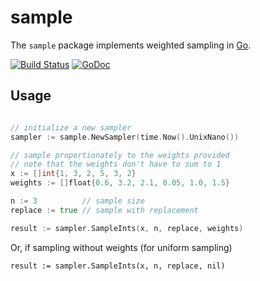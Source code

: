 sample
======

The `sample` package implements weighted sampling in [Go](http://golang.org).

[![Build Status](https://travis-ci.org/lytics/sample.svg?branch=master)](https://travis-ci.org/lytics/sample) [![GoDoc](https://godoc.org/github.com/lytics/sample?status.svg)](https://godoc.org/github.com/lytics/sample)

## Usage

```go

// initialize a new sampler
sampler := sample.NewSampler(time.Now().UnixNano())

// sample proportionately to the weights provided
// note that the weights don't have to sum to 1
x := []int{1, 3, 2, 5, 3, 2}
weights := []float{0.6, 3.2, 2.1, 0.05, 1.0, 1.5}

n := 3          // sample size
replace := true // sample with replacement

result := sampler.SampleInts(x, n, replace, weights)
```

Or, if sampling without weights (for uniform sampling)

```
result := sampler.SampleInts(x, n, replace, nil)
```
